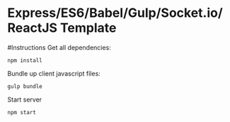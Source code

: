 # Express/ES6/Babel/Gulp/Socket.io/ReactJS Template

#Instructions
Get all dependencies: <br />
```
npm install
```
Bundle up client javascript files:
```
gulp bundle
```
Start server
```
npm start
```
